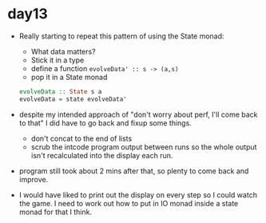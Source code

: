 # day13

* Really starting to repeat this pattern of using the State monad:
  + What data matters?
  + Stick it in a type
  + define a function `evolveData' :: s -> (a,s)`
  + pop it in a State monad
  ```haskell
  evolveData :: State s a
  evolveData = state evolveData'
  ```

* despite my intended approach of "don't worry about perf, I'll come back to that"
  I did have to go back and fixup some things.
  + don't concat to the end of lists
  + scrub the intcode program output between runs so the whole output
    isn't recalculated into the display each run.
* program still took about 2 mins after that, so plenty to come back and improve.

* I would have liked to print out the display on every step
  so I could watch the game.  I need to work out how to put
  in IO monad inside a state monad for that I think.

